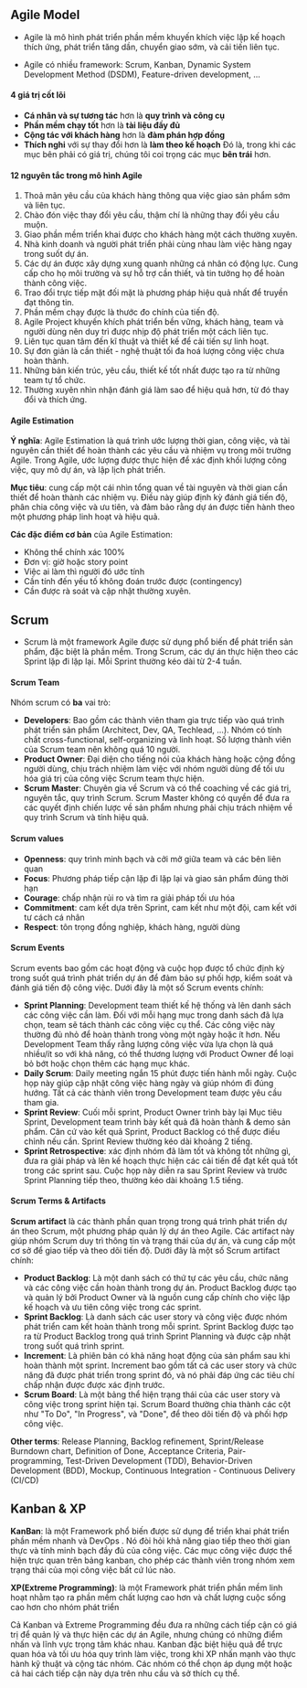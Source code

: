 ## Agile Model
- Agile là mô hình phát triển phần mềm khuyến khích việc lập kế hoạch thích ứng, phát triển tăng dần, chuyển giao sớm, và cải tiến liên tục.

- Agile có nhiều framework: Scrum, Kanban, Dynamic System Development Method (DSDM), Feature-driven development, ...


#### 4 giá trị cốt lõi ####
- **Cá nhân và sự tương tác** hơn là **quy trình và công cụ**
- **Phần mềm chạy tốt** hơn là **tài liệu đầy đủ**
- **Cộng tác với khách hàng** hơn là **đàm phán hợp đồng**
- **Thích nghi** với sự thay đổi hơn là **làm theo kế hoạch**
Đó là, trong khi các mục bên phải có giá trị, chúng tôi coi trọng các mục **bên trái** hơn.


#### 12 nguyên tắc trong mô hình Agile ####
1. Thoả mãn yêu cầu của khách hàng thông qua việc giao sản phẩm sớm và liên tục.
2. Chào đón việc thay đổi yêu cầu, thậm chí là những thay đổi yêu cầu muộn.
3. Giao phần mềm triển khai được cho khách hàng một cách thường xuyên.
4. Nhà kinh doanh và người phát triển phải cùng nhau làm việc hàng ngay trong suốt dự án.
5. Các dự án được xây dựng xung quanh những cá nhân có động lực. Cung cấp cho họ môi trường và sự hỗ trợ cần thiết, và tin tưởng họ để hoàn thành công việc.
6. Trao đổi trực tiếp mặt đối mặt là phương pháp hiệu quả nhất để truyền đạt thông tin.
7. Phần mềm chạy được là thước đo chính của tiến độ.
8. Agile Project khuyến khích phát triển bền vững, khách hàng, team và người dùng nên duy trì được nhịp độ phát triển một cách liên tục.
9. Liên tục quan tâm đến kĩ thuật và thiết kế để cải tiến sự linh hoạt.
10. Sự đơn giản là cần thiết - nghệ thuật tối đa hoá lượng công việc chưa hoàn thành.
11. Những bản kiến trúc, yêu cầu, thiết kế tốt nhất được tạo ra từ những team tự tổ chức.
12. Thường xuyên nhìn nhận đánh giá làm sao để hiệu quả hơn, từ đó thay đổi và thích ứng.


#### Agile Estimation ####
**Ý nghĩa**: Agile Estimation là quá trình ước lượng thời gian, công việc, và tài nguyên cần thiết để hoàn thành các yêu cầu và nhiệm vụ trong môi trường Agile. Trong Agile, ước lượng được thực hiện để xác định khối lượng công việc, quy mô dự án, và lập lịch phát triển.

**Mục tiêu**: cung cấp một cái nhìn tổng quan về tài nguyên và thời gian cần thiết để hoàn thành các nhiệm vụ. Điều này giúp định kỳ đánh giá tiến độ, phân chia công việc và ưu tiên, và đảm bảo rằng dự án được tiến hành theo một phương pháp linh hoạt và hiệu quả.

**Các đặc điểm cơ bản** của Agile Estimation:
- Không thể chính xác 100%
- Đơn vị: giờ hoặc story point
- Việc ai làm thì người đó ước tính
- Cần tính đến yếu tố không đoán trước được (contingency)
- Cần được rà soát và cập nhật thường xuyên.


## Scrum
- Scrum là một framework Agile được sử dụng phổ biến để phát triển sản phẩm, đặc biệt là phần mềm. Trong Scrum, các dự án thực hiện theo các Sprint lặp đi lặp lại. Mỗi Sprint thường kéo dài từ 2-4 tuần.
#### Scrum Team
Nhóm scrum có **ba** vai trò:
- **Developers**: Bao gồm các thành viên tham gia trực tiếp vào quá trình phát triển sản phẩm (Architect, Dev, QA, Techlead, …). Nhóm có tính chất cross-functional, self-organizing và linh hoạt. Số lượng thành viên của Scrum team nên không quá 10 người.
- **Product Owner**: Đại diện cho tiếng nói của khách hàng hoặc cộng đồng người dùng, chịu trách nhiệm làm việc với nhóm người dùng để tối ưu hóa giá trị của công việc Scrum team thực hiện.
- **Scrum Master**: Chuyên gia về Scrum và có thể coaching về các giá trị, nguyên tắc, quy trình Scrum. Scrum Master không có quyền để đưa ra các quyết định chiến lược về sản phẩm nhưng phải chịu trách nhiệm về quy trình Scrum và tính hiệu quả.


#### Scrum values
- **Openness**: quy trình minh bạch và cởi mở giữa team và các bên liên quan
- **Focus**: Phương pháp tiếp cận lặp đi lặp lại và giao sản phẩm đúng thời hạn
- **Courage**: chấp nhận rủi ro và tìm ra giải pháp tối ưu hóa 
- **Commitment**: cam kết dựa trên Sprint, cam kết như một đội, cam kết với tư cách cá nhân
- **Respect**: tôn trọng đồng nghiệp, khách hàng, người dùng


#### Scrum Events
Scrum events bao gồm các hoạt động và cuộc họp được tổ chức định kỳ trong suốt quá trình phát triển dự án để đảm bảo sự phối hợp, kiểm soát và đánh giá tiến độ công việc. Dưới đây là một số Scrum events chính:
- **Sprint Planning**: Development team thiết kế hệ thống và lên danh sách các công việc cần làm. Đối với mỗi hạng mục trong danh sách đã lựa chọn, team sẽ tách thành các công việc cụ thể. Các công việc này thường đủ nhỏ để hoàn thành trong vòng một ngày hoặc ít hơn. Nếu Development Team thấy rằng lượng công việc vừa lựa chọn là quá nhiều/ít so với khả năng, có thể thương lượng với Product Owner để loại bỏ bớt hoặc chọn thêm các hạng mục khác. 
- **Daily Scrum**: Daily meeting ngắn 15 phút được tiến hành mỗi ngày. Cuộc họp này giúp cập nhật công việc hàng ngày và giúp nhóm đi đúng hướng. Tất cả các thành viên trong Development team được yêu cầu tham gia.
- **Sprint Review**: Cuối mỗi sprint, Product Owner trình bày lại Mục tiêu Sprint, Development team trình bày kết quả đã hoàn thành & demo sản phẩm. Căn cứ vào kết quả Sprint, Product Backlog có thể được điều chỉnh nếu cần. Sprint Review thường kéo dài khoảng 2 tiếng.
- **Sprint Retrospective**: xác định nhóm đã làm tốt và không tốt những gì, đưa ra giải pháp và lên kế hoạch thực hiện các cải tiến để đạt kết quả tốt trong các sprint sau. Cuộc họp này diễn ra sau Sprint Review và trước Sprint Planning tiếp theo, thường kéo dài khoảng 1.5 tiếng.
#### Scrum Terms & Artifacts
**Scrum artifact** là các thành phần quan trọng trong quá trình phát triển dự án theo Scrum, một phương pháp quản lý dự án theo Agile. Các artifact này giúp nhóm Scrum duy trì thông tin và trạng thái của dự án, và cung cấp một cơ sở để giao tiếp và theo dõi tiến độ. Dưới đây là một số Scrum artifact chính:
- **Product Backlog**: Là một danh sách có thứ tự các yêu cầu, chức năng và các công việc cần hoàn thành trong dự án. Product Backlog được tạo và quản lý bởi Product Owner và là nguồn cung cấp chính cho việc lập kế hoạch và ưu tiên công việc trong các sprint.
- **Sprint Backlog**: Là danh sách các user story và công việc được nhóm phát triển cam kết hoàn thành trong mỗi sprint. Sprint Backlog được tạo ra từ Product Backlog trong quá trình Sprint Planning và được cập nhật trong suốt quá trình sprint.
- **Increment**: Là phiên bản có khả năng hoạt động của sản phẩm sau khi hoàn thành một sprint. Increment bao gồm tất cả các user story và chức năng đã được phát triển trong sprint đó, và nó phải đáp ứng các tiêu chí chấp nhận được được xác định trước.
- **Scrum Board**: Là một bảng thể hiện trạng thái của các user story và công việc trong sprint hiện tại. Scrum Board thường chia thành các cột như "To Do", "In Progress", và "Done", để theo dõi tiến độ và phối hợp công việc.


**Other terms**: Release Planning, Backlog refinement, Sprint/Release Burndown chart, Definition of Done, Acceptance Criteria, Pair-programming, Test-Driven DeveIopment (TDD), Behavior-Driven Development (BDD), Mockup, Continuous Integration - Continuous Delivery (CI/CD)

## Kanban & XP
**KanBan**: là một Framework phổ biến được sử dụng để triển khai phát triển phần mềm nhanh và DevOps . Nó đòi hỏi khả năng giao tiếp theo thời gian thực và tính minh bạch đầy đủ của công việc. Các mục công việc được thể hiện trực quan trên bảng kanban, cho phép các thành viên trong nhóm xem trạng thái của mọi công việc bất cứ lúc nào.

**XP(Extreme Programming)**: là một Framework phát triển phần mềm linh hoạt nhằm tạo ra phần mềm chất lượng cao hơn và chất lượng cuộc sống cao hơn cho nhóm phát triển</br>

Cả Kanban và Extreme Programming đều đưa ra những cách tiếp cận có giá trị để quản lý và thực hiện các dự án Agile, nhưng chúng có những điểm nhấn và lĩnh vực trọng tâm khác nhau. Kanban đặc biệt hiệu quả để trực quan hóa và tối ưu hóa quy trình làm việc, trong khi XP nhấn mạnh vào thực hành kỹ thuật và cộng tác nhóm. Các nhóm có thể chọn áp dụng một hoặc cả hai cách tiếp cận này dựa trên nhu cầu và sở thích cụ thể.